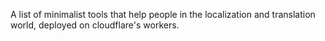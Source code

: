 A list of minimalist tools that help people in the localization and translation world, deployed on cloudflare's workers.
